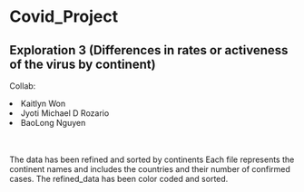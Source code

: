 # Covid_Project

## Exploration 3 (Differences in rates or activeness of the virus by continent)

Collab:
<li>Kaitlyn Won</li>
<li>Jyoti Michael D Rozario</li>
<li>BaoLong Nguyen</li>

<br></br>
The data has been refined and sorted by continents
Each file represents the continent names and includes the countries and their number of confirmed cases.
The refined_data has been color coded and sorted.
